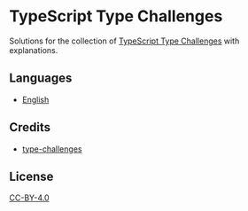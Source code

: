 # TypeScript Type Challenges

Solutions for the collection of [TypeScript Type Challenges](https://github.com/type-challenges/type-challenges) with explanations.

## Languages

- [English](https://ghaiklor.github.io/type-challenges-solutions/en)

## Credits

- [type-challenges](https://github.com/type-challenges/type-challenges)

## License

[CC-BY-4.0](./LICENSE)
